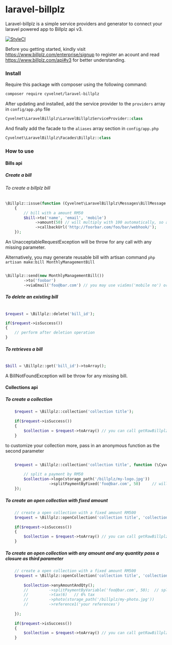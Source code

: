 # laravel-billplz

Laravel-billplz is a simple service providers and generator to connect your laravel powered app to Billplz api v3.

[![StyleCI](https://styleci.io/repos/68587947/shield?branch=master)](https://styleci.io/repos/68587947)

Before you getting started, kindly visit https://www.billplz.com/enterprise/signup to register an acount and read https://www.billplz.com/api#v3 for better understanding.

### Install

Require this package with composer using the following command:

``` bash
composer require cyvelnet/laravel-billplz
```

After updating and installed, add the service provider to the  `providers` array in `config/app.php` file

```php
Cyvelnet\LaravelBillplz\LaravelBillplzServiceProvider::class
```
And finally add the facade to the `aliases` array section in `config/app.php`

```php
Cyvelnet\LaravelBillplz\Facades\Billplz::class
```

### How to use

#### Bills api

##### Create a bill
###### To create a billplz bill

```php 
\Billplz::issue(function (Cyvelnet\LaravelBillplz\Messages\BillMessage $bill)
    {
        // bill with a amount RM50
        $bill->to('name', 'email', 'mobile')
             ->amount(50) // will multiply with 100 automatically, so a RM500 bill, you just pass 500 instead of 50000
             ->callbackUrl('http://foorbar.com/foo/bar/webhook/');
    });
```
An UnacceptableRequestException will be throw for any call with any missing parameter.

Alternatively, you may generate reusable bill with artisan command `php artisan make:bill MonthlyManagementBill`

```php

\Billplz::send(new MonthlyManagementBill())
        ->to('foobar')
        ->viaEmail('foo@bar.com') // you may use viaSms('mobile no') or viaEmailAndSms('email', 'mobile no')

```

##### To delete an existing bill
```php

$request = \Billplz::delete('bill_id');

if($request->isSuccess())
{
    // perform after deletion operation 
}
```

##### To retrieves a bill

```php

$bill = \Billplz::get('bill_id')->toArray();

```

A BillNotFoundException will be throw for any missing bill.


#### Collections api

##### To create a collection

```php
    $request = \Billplz::collection('collection title');
    
    if($request->isSuccess())
    {
        $collection = $request->toArray() // you can call getRawBillplzResponse(false) to get response in POPO
    }
```
to customize your collection more, pass in an anonymous function as the second parameter

```php

    $request = \Billplz::collection('collection title', function (\Cyvelnet\LaravelBillplz\Messages\CollectionMessage $collection) {
    
        // split a payment by RM50
        $collection->logo(storage_path('/billplz/my-logo.jpg'))
                   ->splitPaymentByFixed('foo@bar.com', 50)     // will convert into 5000 cents automatically
    });

```

##### To create an open collection with fixed amount

```php
    // create a open collection with a fixed amount RM500
    $request = \Billplz::openCollection('collection title', 'collection description', 500);
    
    if($request->isSuccess())
    {
        $collection = $request->toArray() // you can call getRawBillplzResponse(false) to get response in POPO
    }
```

##### To create an open collection with any amount and any quantity pass a closure as third parameter

```php
    // create a open collection with a fixed amount RM500
    $request = \Billplz::openCollection('collection title', 'collection description', function (\Cyvelnet\LaravelBillplz\Messages\OpenCollectionMessage $collection) {
    
        $collection->anyAmountAndQty();
        //         ->splitPaymentByVariable('foo@bar.com', 50);  // split payment by 50%
        //         ->tax(6)   // 6% tax
        //         ->photo(storage_path('/billplz/my-photo.jpg'))
        //         ->reference1('your references')
    
    });
    
    if($request->isSuccess())
    {
        $collection = $request->toArray() // you can call getRawBillplzResponse(false) to get response in POPO
    }
```






